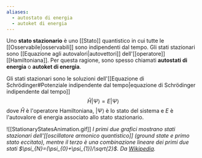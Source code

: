 ```yaml
---
aliases:
  - autostato di energia
  - autoket di energia
---
```

Uno **stato stazionario** è uno [[Stato]] quantistico in cui tutte le [[Osservabile|osservabili]] sono indipendenti dal tempo. Gli stati stazionari sono [[Equazione agli autovalori|autovettori]] dell'[[operatore]] [[Hamiltoniana]]. Per questa ragione, sono spesso chiamati **autostati di energia** o **autoket di energia**.

Gli stati stazionari sono le soluzioni dell'[[Equazione di Schrödinger#Potenziale indipendente dal tempo|equazione di Schrödinger indipendente dal tempo]]
$$\hat{H}|\Psi\rangle=E |\Psi\rangle$$
dove $\hat{H}$ è l'operatore Hamiltoniana, $|\Psi\rangle$ è lo stato del sistema e $E$ è l'autovalore di energia associato allo stato stazionario.

![[StationaryStatesAnimation.gif]]
*I primi due grafici mostrano stati stazionari dell'[[oscillatore armonico quantistico]] (ground state e primo stato eccitato), mentre il terzo è una combinazione lineare dei primi due stati $\psi_{N}=(\psi_{0}+\psi_{1})/\sqrt{2}$. Da [Wikipedia](https://en.wikipedia.org/wiki/Stationary_state).*